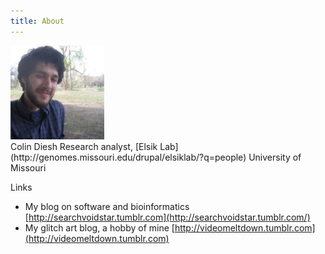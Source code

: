 ```yaml
---
title: About
---
```

<img style="display: inline-block;" src="/static/me.jpg" height=150>
<span style="display:inline-block;">
Colin Diesh  
Research analyst, [Elsik Lab](http://genomes.missouri.edu/drupal/elsiklab/?q=people)  
University of Missouri
</span>


Links

- My blog on software and bioinformatics [http://searchvoidstar.tumblr.com](http://searchvoidstar.tumblr.com/)
- My glitch art blog, a hobby of mine [http://videomeltdown.tumblr.com](http://videomeltdown.tumblr.com)
